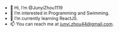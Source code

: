 - 👋 Hi, I’m @JunyiZhou1119
- 👀 I’m interested in Programming and Swimming.
- 🌱 I’m currently learning ReactJS.
- 📫 You can reach me at junyi.zhou44@gmail.com.

<!---
JunyiZhou1119/JunyiZhou1119 is a ✨ special ✨ repository because its `README.md` (this file) appears on your GitHub profile.
You can click the Preview link to take a look at your changes.
--->
